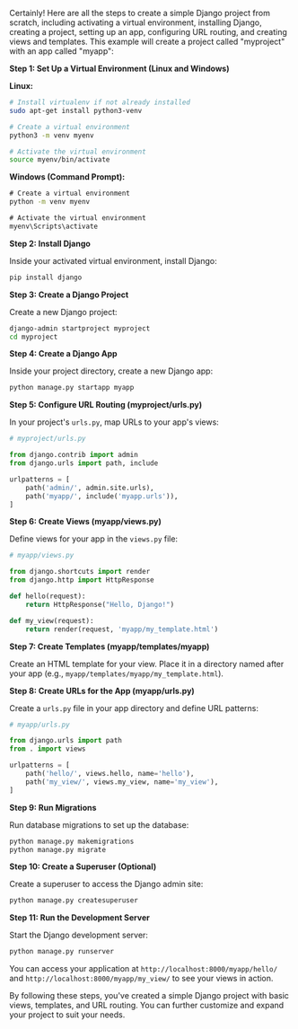 Certainly! Here are all the steps to create a simple Django project from scratch, including activating a virtual environment, installing Django, creating a project, setting up an app, configuring URL routing, and creating views and templates. This example will create a project called "myproject" with an app called "myapp":

**Step 1: Set Up a Virtual Environment (Linux and Windows)**

**Linux:**

```bash
# Install virtualenv if not already installed
sudo apt-get install python3-venv

# Create a virtual environment
python3 -m venv myenv

# Activate the virtual environment
source myenv/bin/activate
```

**Windows (Command Prompt):**

```cmd
# Create a virtual environment
python -m venv myenv

# Activate the virtual environment
myenv\Scripts\activate
```

**Step 2: Install Django**

Inside your activated virtual environment, install Django:

```bash
pip install django
```

**Step 3: Create a Django Project**

Create a new Django project:

```bash
django-admin startproject myproject
cd myproject
```

**Step 4: Create a Django App**

Inside your project directory, create a new Django app:

```bash
python manage.py startapp myapp
```

**Step 5: Configure URL Routing (myproject/urls.py)**

In your project's `urls.py`, map URLs to your app's views:

```python
# myproject/urls.py

from django.contrib import admin
from django.urls import path, include

urlpatterns = [
    path('admin/', admin.site.urls),
    path('myapp/', include('myapp.urls')),
]
```

**Step 6: Create Views (myapp/views.py)**

Define views for your app in the `views.py` file:

```python
# myapp/views.py

from django.shortcuts import render
from django.http import HttpResponse

def hello(request):
    return HttpResponse("Hello, Django!")

def my_view(request):
    return render(request, 'myapp/my_template.html')
```

**Step 7: Create Templates (myapp/templates/myapp)**

Create an HTML template for your view. Place it in a directory named after your app (e.g., `myapp/templates/myapp/my_template.html`).

**Step 8: Create URLs for the App (myapp/urls.py)**

Create a `urls.py` file in your app directory and define URL patterns:

```python
# myapp/urls.py

from django.urls import path
from . import views

urlpatterns = [
    path('hello/', views.hello, name='hello'),
    path('my_view/', views.my_view, name='my_view'),
]
```

**Step 9: Run Migrations**

Run database migrations to set up the database:

```bash
python manage.py makemigrations
python manage.py migrate
```

**Step 10: Create a Superuser (Optional)**

Create a superuser to access the Django admin site:

```bash
python manage.py createsuperuser
```

**Step 11: Run the Development Server**

Start the Django development server:

```bash
python manage.py runserver
```

You can access your application at `http://localhost:8000/myapp/hello/` and `http://localhost:8000/myapp/my_view/` to see your views in action.

By following these steps, you've created a simple Django project with basic views, templates, and URL routing. You can further customize and expand your project to suit your needs.
